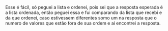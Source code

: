 Esse é fácil, só peguei a lista e ordenei, pois sei que a resposta esperada é a lista ordenada, então peguei essa e fui comparando da lista que recebi e da que ordenei, caso estivessem diferentes somo um na resposta que o numero de valores que estão fora de sua ordem e aí encontrei a resposta.